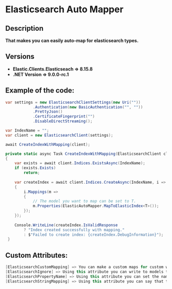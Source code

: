 # Elasticsearch Auto Mapper

## Description
**That makes you can easily auto-map for elasticsearch types.**

## Versions
- **Elastic.Clients.Elasticseach => 8.15.8**
- **.NET Version => 9.0.0-rc.1**

## Example of the code:

```csharp
var settings = new ElasticsearchClientSettings(new Uri(""))
            .Authentication(new BasicAuthentication("", ""))
            .PrettyJson()
            .CertificateFingerprint("")
            .DisableDirectStreaming();

var IndexName = "";
var client = new ElasticsearchClient(settings);

await CreateIndexWithMapping(client);

private static async Task CreateIndexWithMapping(ElasticsearchClient client)
{
    var exists = await client.Indices.ExistsAsync(IndexName);
    if (exists.Exists)
        return;
    
    var createIndex = await client.Indices.CreateAsync(IndexName, i =>
    {
        i.Mappings(m =>
        {
            // The model you want to map can be set to T.
            m.Properties(ElasticAutoMapper.MapToElasticIndex<T>()); 
        });
    });
    
    Console.WriteLine(createIndex.IsValidResponse
        ? "Index created successfully with mapping."
        : $"Failed to create index: {createIndex.DebugInformation}");
 }
```

## Custom Attributes:
```csharp
[ElasticsearchCustomMapping] => You can make a custom maps for custom wishes.
[ElasticsearchIgnore] => Using this attribute you can write to models that you do not want to be processed.
[ElasticsearchPropertyName] => Using this attribute you can set the name of the object in your model without SneakCase.
[ElasticsearchStringMapping] => Using this attribute you can say that the object in your model is a KeywordProperty.
```
